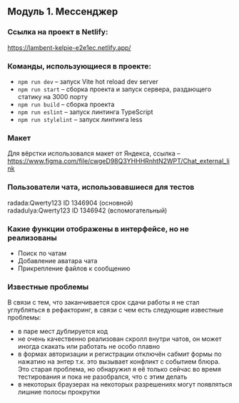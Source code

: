 ## Модуль 1. Мессенджер

### Ссылка на проект в Netlify:
https://lambent-kelpie-e2e1ec.netlify.app/

### Команды, использующиеся в проекте:
- `npm run dev` – запуск Vite hot reload dev server
- `npm run start` – сборка проекта и запуск сервера, раздающего статику на 3000 порту
- `npm run build` – сборка проекта
- `npm run eslint` – запуск линтинга TypeScript
- `npm run stylelint` – запуск линтинга less

### Макет
Для вёрстки использовался макет от Яндекса, ссылка – https://www.figma.com/file/cwgeD98Q3YHHHRnhtN2WPT/Chat_external_link

### Пользователи чата, использовавшиеся для тестов
radada:Qwerty123 ID 1346904 (основной)<br>
radadulya:Qwerty123 ID 1346942 (вспомогательный)

### Какие функции отображены в интерфейсе, но не реализованы
- Поиск по чатам
- Добавление аватара чата
- Прикрепление файлов к сообщению

### Известные проблемы
В связи с тем, что заканчивается срок сдачи работы я не стал углубляться в рефакторинг, в связи с чем есть следующие известные проблемы: 
- в паре мест дублируется код
- не очень качественно реализован скролл внутри чатов, он может иногда скакать или работать не особо плавно
- в формах авторизации и регистрации отключён сабмит формы по нажатию на энтер т.к. это вызывает конфликт с событием блюра. Это
старая проблема, но обнаружил я её только сейчас во время тестирования и пока не разобрался, что с этим делать
- в некоторых браузерах на некоторых разрешениях могут появляться лишние полосы прокрутки
